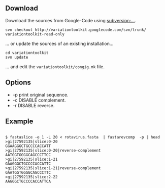


## Download ##
Download the sources from Google-Code using [subversion:...](http://subversion.apache.org/).
```
svn checkout http://variationtoolkit.googlecode.com/svn/trunk/ variationtoolkit-read-only
```
... or update the sources of an existing installation...
```
cd variationtoolkit
svn update
```
... and edit the `variationtoolkit/congig.mk` file.

## Options ##

  * -p print original sequence.
  * -c DISABLE complement.
  * -r DISABLE reverse.


## Example ##



```

$ fastaslice -e 1 -L 20 < rotavirus.fasta  | fastarevcomp  -p | head
>gi|27592135|slice:0-20
GGAAGGGCTGCCCCACCATT
>gi|27592135|slice:0-20|reverse-complement
AATGGTGGGGCAGCCCTTCC
>gi|27592135|slice:1-21
GAAGGGCTGCCCCACCATTC
>gi|27592135|slice:1-21|reverse-complement
GAATGGTGGGGCAGCCCTTC
>gi|27592135|slice:2-22
AAGGGCTGCCCCACCATTCA

```





